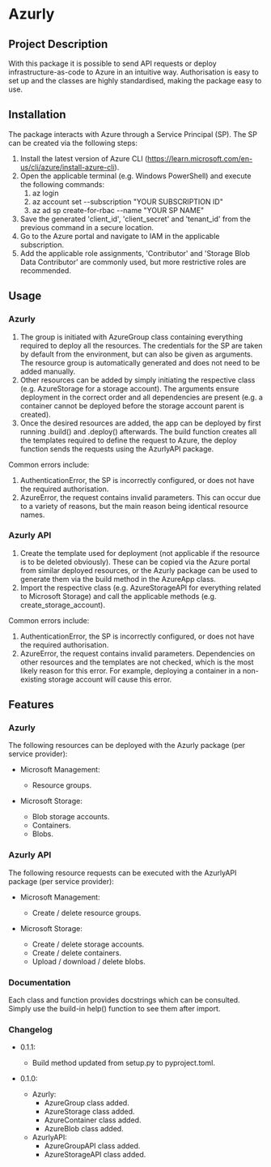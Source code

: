 # Azurly

## Project Description

With this package it is possible to send API requests or deploy infrastructure-as-code to Azure in an intuitive way.
Authorisation is easy to set up and the classes are highly standardised, making the package easy to use.

## Installation

The package interacts with Azure through a Service Principal (SP). The SP can be created via the following steps:

1. Install the latest version of Azure CLI (https://learn.microsoft.com/en-us/cli/azure/install-azure-cli).
2. Open the applicable terminal (e.g. Windows PowerShell) and execute the following commands:
   1. az login
   2. az account set --subscription "YOUR SUBSCRIPTION ID"
   3. az ad sp create-for-rbac --name "YOUR SP NAME"
3. Save the generated 'client_id', 'client_secret' and 'tenant_id' from the previous command in a secure location.
4. Go to the Azure portal and navigate to IAM in the applicable subscription.
5. Add the applicable role assignments, 'Contributor' and 'Storage Blob Data Contributor' are commonly used, but more 
restrictive roles are recommended.

## Usage

### Azurly

1. The group is initiated with AzureGroup class containing everything required to deploy all the resources. The 
credentials for the SP are taken by default from the environment, but can also be given as arguments. The resource 
group is automatically generated and does not need to be added manually. 
2. Other resources can be added by simply initiating the respective class (e.g. AzureStorage for a storage account). 
The arguments ensure deployment in the correct order and all dependencies are present (e.g. a container cannot be 
deployed before the storage account parent is created). 
3. Once the desired resources are added, the app can be deployed by first running <YOUR GROUP>.build() and 
<YOUR GROUP>.deploy() afterwards. The build function creates all the templates required to define the request to Azure, 
the deploy function sends the requests using the AzurlyAPI package.

Common errors include:

1. AuthenticationError, the SP is incorrectly configured, or does not have the required authorisation.
2. AzureError, the request contains invalid parameters. This can occur due to a variety of reasons, but the main 
reason being identical resource names.

### Azurly API

1. Create the template used for deployment (not applicable if the resource is to be deleted obviously). These can be 
copied via the Azure portal from similar deployed resources, or the Azurly package can be used to generate them via 
the build method in the AzureApp class.
2. Import the respective class (e.g. AzureStorageAPI for everything related to Microsoft Storage) and call the 
applicable methods (e.g. create_storage_account).

Common errors include:

1. AuthenticationError, the SP is incorrectly configured, or does not have the required authorisation.
2. AzureError, the request contains invalid parameters. Dependencies on other resources and the templates are not 
checked, which is the most likely reason for this error. For example, deploying a container in a non-existing storage 
account will cause this error.

## Features

### Azurly

The following resources can be deployed with the Azurly package (per service provider):

- Microsoft Management:
  - Resource groups.

- Microsoft Storage:
  - Blob storage accounts.
  - Containers.
  - Blobs.

### Azurly API

The following resource requests can be executed with the AzurlyAPI package (per service provider):

- Microsoft Management:
  - Create / delete resource groups.

- Microsoft Storage:
  - Create / delete storage accounts.
  - Create / delete containers.
  - Upload / download / delete blobs.

### Documentation

Each class and function provides docstrings which can be consulted. Simply use the build-in help() function to see 
them after import. 

### Changelog

- 0.1.1:
  - Build method updated from setup.py to pyproject.toml.

- 0.1.0:
  - Azurly:
    - AzureGroup class added.
    - AzureStorage class added.
    - AzureContainer class added.
    - AzureBlob class added.
  - AzurlyAPI:
    - AzureGroupAPI class added.
    - AzureStorageAPI class added.
